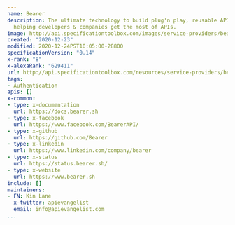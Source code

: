 ```yaml
---
name: Bearer
description: The ultimate technology to build plug'n play, reusable API Integrations,
  helping developers & companies get the most of APIs.
image: http://api.specificationtoolbox.com/images/service-providers/bearer.jpg
created: "2020-12-23"
modified: 2020-12-24PST10:05:00-28800
specificationVersion: "0.14"
x-rank: "8"
x-alexaRank: "629411"
url: http://api.specificationtoolbox.com/resources/service-providers/bearer/
tags:
- Authentication
apis: []
x-common:
- type: x-documentation
  url: https://docs.bearer.sh
- type: x-facebook
  url: https://www.facebook.com/BearerAPI/
- type: x-github
  url: https://github.com/Bearer
- type: x-linkedin
  url: https://www.linkedin.com/company/bearer
- type: x-status
  url: https://status.bearer.sh/
- type: x-website
  url: https://www.bearer.sh
include: []
maintainers:
- FN: Kin Lane
  x-twitter: apievangelist
  email: info@apievangelist.com
...
```

